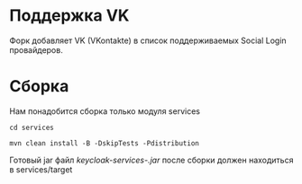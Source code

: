 
Поддержка VK
========

Форк добавляет VK (VKontakte) в список поддерживаемых Social Login провайдеров.


Сборка
========

Нам понадобится сборка только модуля services

```
cd services

mvn clean install -B -DskipTests -Pdistribution
```

Готовый jar файл *keycloak-services-<version>.jar* после сборки должен находиться в services/target
